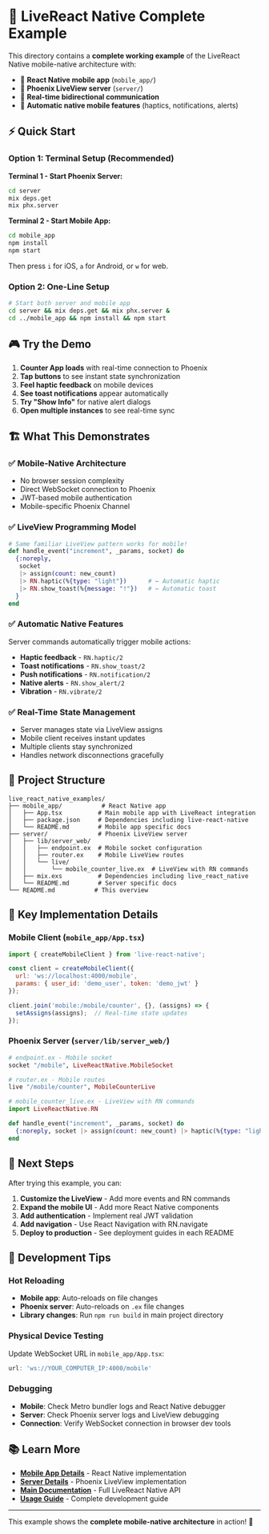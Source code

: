 # 🧬 LiveReact Native Complete Example

This directory contains a **complete working example** of the LiveReact Native mobile-native architecture with:

- 📱 **React Native mobile app** (`mobile_app/`)
- 🚀 **Phoenix LiveView server** (`server/`)
- 🔄 **Real-time bidirectional communication**
- 📳 **Automatic native mobile features** (haptics, notifications, alerts)

## ⚡ Quick Start

### Option 1: Terminal Setup (Recommended)

**Terminal 1 - Start Phoenix Server:**
```bash
cd server
mix deps.get
mix phx.server
```

**Terminal 2 - Start Mobile App:**
```bash
cd mobile_app
npm install
npm start
```

Then press `i` for iOS, `a` for Android, or `w` for web.

### Option 2: One-Line Setup
```bash
# Start both server and mobile app
cd server && mix deps.get && mix phx.server &
cd ../mobile_app && npm install && npm start
```

## 🎮 Try the Demo

1. **Counter App loads** with real-time connection to Phoenix
2. **Tap buttons** to see instant state synchronization
3. **Feel haptic feedback** on mobile devices
4. **See toast notifications** appear automatically
5. **Try "Show Info"** for native alert dialogs
6. **Open multiple instances** to see real-time sync

## 🏗️ What This Demonstrates

### ✅ Mobile-Native Architecture
- No browser session complexity
- Direct WebSocket connection to Phoenix
- JWT-based mobile authentication
- Mobile-specific Phoenix Channel

### ✅ LiveView Programming Model
```elixir
# Same familiar LiveView pattern works for mobile!
def handle_event("increment", _params, socket) do
  {:noreply,
   socket
   |> assign(count: new_count)
   |> RN.haptic(%{type: "light"})      # ← Automatic haptic
   |> RN.show_toast(%{message: "!"})   # ← Automatic toast
  }
end
```

### ✅ Automatic Native Features
Server commands automatically trigger mobile actions:
- **Haptic feedback** - `RN.haptic/2`
- **Toast notifications** - `RN.show_toast/2`
- **Push notifications** - `RN.notification/2`
- **Native alerts** - `RN.show_alert/2`
- **Vibration** - `RN.vibrate/2`

### ✅ Real-Time State Management
- Server manages state via LiveView assigns
- Mobile client receives instant updates
- Multiple clients stay synchronized
- Handles network disconnections gracefully

## 📂 Project Structure

```
live_react_native_examples/
├── mobile_app/           # React Native app
│   ├── App.tsx          # Main mobile app with LiveReact integration
│   ├── package.json     # Dependencies including live-react-native
│   └── README.md        # Mobile app specific docs
├── server/              # Phoenix LiveView server
│   ├── lib/server_web/
│   │   ├── endpoint.ex  # Mobile socket configuration
│   │   ├── router.ex    # Mobile LiveView routes
│   │   └── live/
│   │       └── mobile_counter_live.ex  # LiveView with RN commands
│   ├── mix.exs          # Dependencies including live_react_native
│   └── README.md        # Server specific docs
└── README.md           # This overview
```

## 🎯 Key Implementation Details

### Mobile Client (`mobile_app/App.tsx`)
```javascript
import { createMobileClient } from 'live-react-native';

const client = createMobileClient({
  url: 'ws://localhost:4000/mobile',
  params: { user_id: 'demo_user', token: 'demo_jwt' }
});

client.join('mobile:/mobile/counter', {}, (assigns) => {
  setAssigns(assigns);  // Real-time state updates
});
```

### Phoenix Server (`server/lib/server_web/`)
```elixir
# endpoint.ex - Mobile socket
socket "/mobile", LiveReactNative.MobileSocket

# router.ex - Mobile routes
live "/mobile/counter", MobileCounterLive

# mobile_counter_live.ex - LiveView with RN commands
import LiveReactNative.RN

def handle_event("increment", _params, socket) do
  {:noreply, socket |> assign(count: new_count) |> haptic(%{type: "light"})}
end
```

## 🚀 Next Steps

After trying this example, you can:

1. **Customize the LiveView** - Add more events and RN commands
2. **Expand the mobile UI** - Add more React Native components
3. **Add authentication** - Implement real JWT validation
4. **Add navigation** - Use React Navigation with RN.navigate
5. **Deploy to production** - See deployment guides in each README

## 🔧 Development Tips

### Hot Reloading
- **Mobile app**: Auto-reloads on file changes
- **Phoenix server**: Auto-reloads on `.ex` file changes
- **Library changes**: Run `npm run build` in main project directory

### Physical Device Testing
Update WebSocket URL in `mobile_app/App.tsx`:
```javascript
url: 'ws://YOUR_COMPUTER_IP:4000/mobile'
```

### Debugging
- **Mobile**: Check Metro bundler logs and React Native debugger
- **Server**: Check Phoenix server logs and LiveView debugging
- **Connection**: Verify WebSocket connection in browser dev tools

## 📚 Learn More

- **[Mobile App Details](mobile_app/README.md)** - React Native implementation
- **[Server Details](server/README.md)** - Phoenix LiveView implementation
- **[Main Documentation](../README.md)** - Full LiveReact Native API
- **[Usage Guide](../USAGE_GUIDE.md)** - Complete development guide

---

This example shows the **complete mobile-native architecture** in action! 🎉